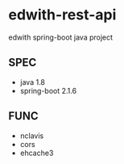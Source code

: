 # edwith-rest-api
edwith spring-boot java project

## SPEC
- java 1.8  
- spring-boot 2.1.6  

## FUNC
- nclavis  
- cors
- ehcache3  
